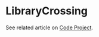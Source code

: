 # LibraryCrossing
See related article on [Code Project](https://www.codeproject.com/Articles/594671/How-to-ensure-proper-dynamic-library-boundary-cros).
